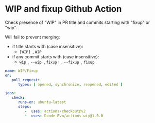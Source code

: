 # WIP and fixup Github Action

Check presence of "WIP" in PR title and commits starting with "fixup" or "wip".

Will fail to prevent merging:
- if title starts with (case insensitive): 
  - `[WIP] `, `WIP `
- if any commit starts with (case insensitive):
  - `wip `, `--wip `, `fixup! `, `--fixup `, `fixup `

```yml
name: WIP/Fixup
on:
   pull_request:
      types: [ opened, synchronize, reopened, edited ]

jobs:
   check:
      runs-on: ubuntu-latest
      steps:
         -  uses: actions/checkout@v2
         -  uses: Dcode-Evo/actions-wip@1.0.0
```
